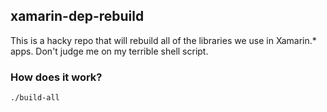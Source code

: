 ## xamarin-dep-rebuild

This is a hacky repo that will rebuild all of the libraries we use in
Xamarin.\* apps. Don't judge me on my terrible shell script.


### How does it work?

```sh
./build-all
```
